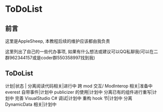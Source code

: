 # ToDoList

## 前言

这里是AppleSheep, 本教程后续的维护应该都由我负责

这里列出了自己的一些代办事项, 如果有什么想法或建议可以QQ私聊我(可以在二群962344157或是coder群550358997找到我)

## ToDoList

计划|状态
|
分离阅读代码相关|进行中
跨 mod 交互/ ModInterop 相关|准备中
everest 自带事件|计划中
publicizer 的使用|计划中
分离已有的组件进行重写|计划中
完善 VisualStudio C# 调试|计划中
重构 hook 节|计划中
分离 DynamicData 相关|计划中
